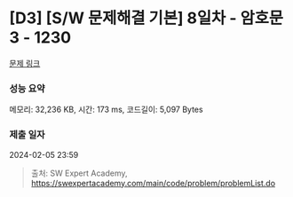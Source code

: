 # [D3] [S/W 문제해결 기본] 8일차 - 암호문3 - 1230 

[문제 링크](https://swexpertacademy.com/main/code/problem/problemDetail.do?contestProbId=AV14zIwqAHwCFAYD) 

### 성능 요약

메모리: 32,236 KB, 시간: 173 ms, 코드길이: 5,097 Bytes

### 제출 일자

2024-02-05 23:59



> 출처: SW Expert Academy, https://swexpertacademy.com/main/code/problem/problemList.do